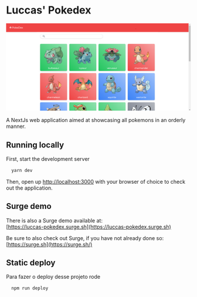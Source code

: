
# Luccas' Pokedex

![Application screenshot](./github-images/screenshot-web.png "Application screenshot")

A NextJs web application aimed at showcasing all pokemons in an orderly manner.


## Running locally

First, start the development server

```bash
  yarn dev
```

Then, open up [http://localhost:3000](http://localhost:3000) with your browser of choice to check out the application.
    
## Surge demo

There is also a Surge demo available at:  
[https://luccas-pokedex.surge.sh](https://luccas-pokedex.surge.sh)

Be sure to also check out Surge, if you have not already done so:  
[https://surge.sh](https://surge.sh/)


## Static deploy

Para fazer o deploy desse projeto rode

```bash
  npm run deploy
```

